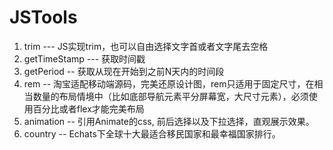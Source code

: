 # JSTools

1. trim ---  JS实现trim，也可以自由选择文字首或者文字尾去空格
2. getTimeStamp --- 获取时间戳
3. getPeriod -- 获取从现在开始到之前N天内的时间段
4. rem -- 淘宝适配移动端源码，完美还原设计图，rem只适用于固定尺寸，在相当数量的布局情境中（比如底部导航元素平分屏幕宽，大尺寸元素），必须使用百分比或者flex才能完美布局
5. animation -- 引用Animate的css, 前后选择以及下拉选择，直观展示效果。
6. country -- Echats下全球十大最适合移民国家和最幸福国家排行。
